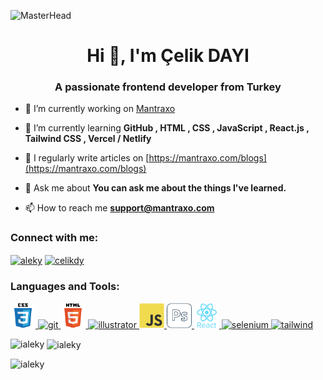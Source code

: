 ![MasterHead](https://media.licdn.com/dms/image/v2/D4D16AQFQb7aK01X4sw/profile-displaybackgroundimage-shrink_350_1400/B4DZgeSJRXHAAc-/0/1752854731154?e=1755734400&v=beta&t=qNZnxan4qVOgJT3Jsln7zxglyPoT_TlT9y_45Piayy0)

<h1 align="center">Hi 👋, I'm Çelik DAYI</h1>
<h3 align="center">A passionate frontend developer from Turkey</h3>

- 🔭 I’m currently working on [Mantraxo](https://mantraxo.com)

- 🌱 I’m currently learning **GitHub , HTML , CSS , JavaScript , React.js , Tailwind CSS , Vercel / Netlify**

- 📝 I regularly write articles on [https://mantraxo.com/blogs](https://mantraxo.com/blogs)

- 💬 Ask me about **You can ask me about the things I've learned.**

- 📫 How to reach me **support@mantraxo.com**

<h3 align="left">Connect with me:</h3>
<p align="left">
<a href="https://linkedin.com/in/aleky" target="blank"><img align="center" src="https://raw.githubusercontent.com/rahuldkjain/github-profile-readme-generator/master/src/images/icons/Social/linked-in-alt.svg" alt="aleky" height="30" width="40" /></a>
<a href="https://instagram.com/celikdy" target="blank"><img align="center" src="https://raw.githubusercontent.com/rahuldkjain/github-profile-readme-generator/master/src/images/icons/Social/instagram.svg" alt="celikdy" height="30" width="40" /></a>
</p>

<h3 align="left">Languages and Tools:</h3>
<p align="left"> <a href="https://www.w3schools.com/css/" target="_blank" rel="noreferrer"> <img src="https://raw.githubusercontent.com/devicons/devicon/master/icons/css3/css3-original-wordmark.svg" alt="css3" width="40" height="40"/> </a> <a href="https://git-scm.com/" target="_blank" rel="noreferrer"> <img src="https://www.vectorlogo.zone/logos/git-scm/git-scm-icon.svg" alt="git" width="40" height="40"/> </a> <a href="https://www.w3.org/html/" target="_blank" rel="noreferrer"> <img src="https://raw.githubusercontent.com/devicons/devicon/master/icons/html5/html5-original-wordmark.svg" alt="html5" width="40" height="40"/> </a> <a href="https://www.adobe.com/in/products/illustrator.html" target="_blank" rel="noreferrer"> <img src="https://www.vectorlogo.zone/logos/adobe_illustrator/adobe_illustrator-icon.svg" alt="illustrator" width="40" height="40"/> </a> <a href="https://developer.mozilla.org/en-US/docs/Web/JavaScript" target="_blank" rel="noreferrer"> <img src="https://raw.githubusercontent.com/devicons/devicon/master/icons/javascript/javascript-original.svg" alt="javascript" width="40" height="40"/> </a> <a href="https://www.photoshop.com/en" target="_blank" rel="noreferrer"> <img src="https://raw.githubusercontent.com/devicons/devicon/master/icons/photoshop/photoshop-line.svg" alt="photoshop" width="40" height="40"/> </a> <a href="https://www.python.org" target="_blank" rel="noreferrer"> <img src="https://raw.githubusercontent.com/devicons/devicon/master/icons/react/react-original-wordmark.svg" alt="react" width="40" height="40"/> </a> <a href="https://www.selenium.dev" target="_blank" rel="noreferrer"> <img src="https://raw.githubusercontent.com/detain/svg-logos/780f25886640cef088af994181646db2f6b1a3f8/svg/selenium-logo.svg" alt="selenium" width="40" height="40"/> </a> <a href="https://tailwindcss.com/" target="_blank" rel="noreferrer"> <img src="https://www.vectorlogo.zone/logos/tailwindcss/tailwindcss-icon.svg" alt="tailwind" width="40" height="40"/> </a> </p>

<p><img align="left" src="https://github-readme-stats.vercel.app/api/top-langs?username=ialeky&show_icons=true&locale=en&layout=compact" alt="ialeky" /></p>

<p>&nbsp;<img align="center" src="https://github-readme-stats.vercel.app/api?username=ialeky&show_icons=true&locale=en" alt="ialeky" /></p>

<p align="left"> <img src="https://komarev.com/ghpvc/?username=ialeky&label=Profile%20views&color=0e75b6&style=flat" alt="ialeky" /> </p>
